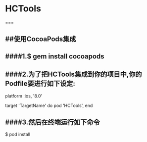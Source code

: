 # HCTools 
===

##使用CocoaPods集成
---
####1.$ gem install cocoapods
---

####2.为了把HCTools集成到你的项目中,你的Podfile要进行如下设定:
---
platform :ios, '8.0'

target 'TargetName' do
pod 'HCTools',
end

####3.然后在终端运行如下命令
---

$ pod install
